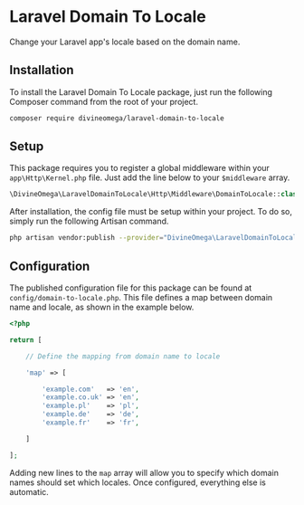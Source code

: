 # Laravel Domain To Locale

Change your Laravel app's locale based on the domain name.

## Installation

To install the Laravel Domain To Locale package, just run
the following Composer command from the root of your
project.

```bash
composer require divineomega/laravel-domain-to-locale
```

## Setup

This package requires you to register a global middleware
within your `app\Http\Kernel.php` file. Just add the
line below to your `$middleware` array.

```php
\DivineOmega\LaravelDomainToLocale\Http\Middleware\DomainToLocale::class,
```

After installation, the config file must be setup within
your project. To do so, simply run the following Artisan
command.

```bash
php artisan vendor:publish --provider="DivineOmega\LaravelDomainToLocale\ServiceProvider"
```

## Configuration

The published configuration file for this package 
can be found at `config/domain-to-locale.php`.
This file defines a map between domain name and locale,
as shown in the example below.

```php
<?php

return [

    // Define the mapping from domain name to locale

    'map' => [

        'example.com'   => 'en',
        'example.co.uk' => 'en',
        'example.pl'    => 'pl',
        'example.de'    => 'de',
        'example.fr'    => 'fr',

    ]

];
```

Adding new lines to the `map` array will allow you to
specify which domain names should set which locales.
Once configured, everything else is automatic.
